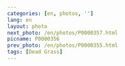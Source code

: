 ```yaml
---
categories: [en, photos, '']
lang: en
layout: photo
next_photo: /en/photos/P0000357.html
picname: P0000356
prev_photo: /en/photos/P0000355.html
tags: [Dead Grass]
---
```

